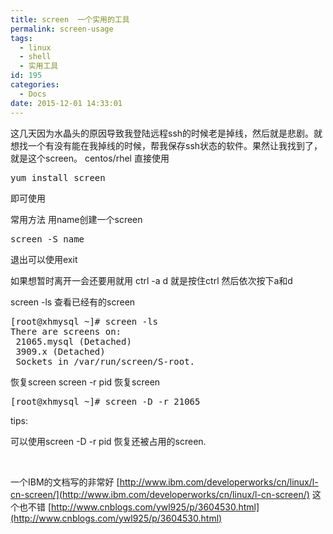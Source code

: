 ```yaml
---
title: screen  一个实用的工具
permalink: screen-usage
tags:
  - linux
  - shell
  - 实用工具
id: 195
categories:
  - Docs
date: 2015-12-01 14:33:01
---
```


这几天因为水晶头的原因导致我登陆远程ssh的时候老是掉线，然后就是悲剧。就想找一个有没有能在我掉线的时候，帮我保存ssh状态的软件。果然让我找到了，就是这个screen。
centos/rhel 直接使用 

<pre class="lang:sh decode:true " >yum install screen</pre> 

 即可使用

常用方法
用name创建一个screen

<pre class="lang:sh decode:true " >screen -S name </pre> 

退出可以使用exit
<!--more-->

如果想暂时离开一会还要用就用
ctrl -a d
就是按住ctrl 然后依次按下a和d

screen -ls 查看已经有的screen

<pre class="lang:sh decode:true " >[root@xhmysql ~]# screen -ls
There are screens on:
 21065.mysql (Detached)
 3909.x (Detached)
 Sockets in /var/run/screen/S-root.</pre> 

恢复screen
screen -r pid 恢复screen

<pre class="lang:sh decode:true " >[root@xhmysql ~]# screen -D -r 21065
</pre> 

tips:

可以使用screen -D -r pid 恢复还被占用的screen.
&nbsp;

&nbsp;

一个IBM的文档写的非常好
[http://www.ibm.com/developerworks/cn/linux/l-cn-screen/](http://www.ibm.com/developerworks/cn/linux/l-cn-screen/)
这个也不错
[http://www.cnblogs.com/ywl925/p/3604530.html](http://www.cnblogs.com/ywl925/p/3604530.html)